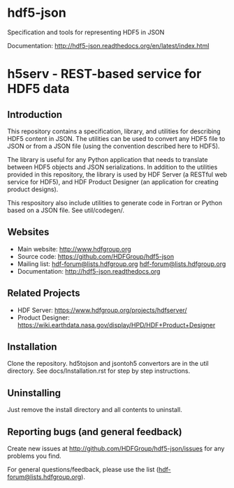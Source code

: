 hdf5-json
=========

Specification and tools for representing HDF5 in JSON

Documentation: http://hdf5-json.readthedocs.org/en/latest/index.html

h5serv - REST-based service for HDF5 data
===========================================

Introduction
------------
This repository contains a specification, library, and utilities for describing HDF5 content in JSON. 
The utilities can be used to convert any HDF5 file to JSON or from a JSON file (using the convention 
described here to HDF5).

The library is useful for any Python application that needs to translate between HDF5 objects and JSON 
serializations.  In addition to the utilities provided in this repository, the library is used by HDF 
Server (a RESTful web service for HDF5), and HDF Product Designer (an application for creating product 
designs).   

This respository also include utilities to generate code in Fortran or Python based on a JSON file.
See util/codegen/.

Websites
--------

* Main website: http://www.hdfgroup.org
* Source code: https://github.com/HDFGroup/hdf5-json
* Mailing list: hdf-forum@lists.hdfgroup.org <hdf-forum@lists.hdfgroup.org>
* Documentation: http://hdf5-json.readthedocs.org

Related Projects
----------------
* HDF Server: https://www.hdfgroup.org/projects/hdfserver/ 
* Product Designer: https://wiki.earthdata.nasa.gov/display/HPD/HDF+Product+Designer


Installation
-------------

Clone the repository.  hd5tojson and jsontoh5 convertors are in the util directory.
See docs/Installation.rst for step by step instructions.

 
Uninstalling
------------

Just remove the install directory and all contents to uninstall.

    
Reporting bugs (and general feedback)
-------------------------------------

Create new issues at http://github.com/HDFGroup/hdf5-json/issues for any problems you find. 

For general questions/feedback, please use the list (hdf-forum@lists.hdfgroup.org).

